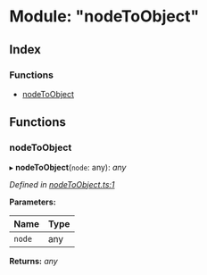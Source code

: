 
# Module: "nodeToObject"

## Index

### Functions

* [nodeToObject](_nodetoobject_.md#nodetoobject)

## Functions

###  nodeToObject

▸ **nodeToObject**(`node`: any): *any*

*Defined in [nodeToObject.ts:1](https://github.com/figma-plugin-helper-functions/figma-plugin-helpers/blob/703a31f/src/helpers/nodeToObject.ts#L1)*

**Parameters:**

Name | Type |
------ | ------ |
`node` | any |

**Returns:** *any*
